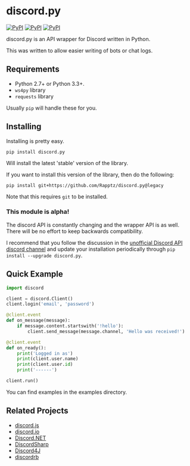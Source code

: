 # discord.py

[![PyPI](https://img.shields.io/pypi/v/discord.py.svg)](https://pypi.python.org/pypi/discord.py/)
[![PyPI](https://img.shields.io/pypi/dm/discord.py.svg)](https://pypi.python.org/pypi/discord.py/)
[![PyPI](https://img.shields.io/pypi/pyversions/discord.py.svg)](https://pypi.python.org/pypi/discord.py/)

discord.py is an API wrapper for Discord written in Python.

This was written to allow easier writing of bots or chat logs.

## Requirements

- Python 2.7+ or Python 3.3+.
- `ws4py` library
- `requests` library

Usually `pip` will handle these for you.

## Installing

Installing is pretty easy.

```
pip install discord.py
```

Will install the latest 'stable' version of the library.

If you want to install this version of the library, then do the following:

```
pip install git+https://github.com/Rapptz/discord.py@legacy
```

Note that this requires `git` to be installed.

### This module is alpha!

The discord API is constantly changing and the wrapper API is as well. There will be no effort to keep backwards compatibility.

I recommend that you follow the discussion in the [unofficial Discord API discord channel][ch] and update your installation periodically through `pip install --upgrade discord.py`.

[ch]: https://discord.gg/0SBTUU1wZTUzBx2q

## Quick Example

```py
import discord

client = discord.Client()
client.login('email', 'password')

@client.event
def on_message(message):
    if message.content.startswith('!hello'):
        client.send_message(message.channel, 'Hello was received!')

@client.event
def on_ready():
    print('Logged in as')
    print(client.user.name)
    print(client.user.id)
    print('------')

client.run()
```

You can find examples in the examples directory.

## Related Projects

- [discord.js](https://github.com/discord-js/discord.js)
- [discord.io](https://github.com/izy521/discord.io)
- [Discord.NET](https://github.com/RogueException/Discord.Net)
- [DiscordSharp](https://github.com/Luigifan/DiscordSharp)
- [Discord4J](https://github.com/knobody/Discord4J)
- [discordrb](https://github.com/meew0/discordrb)
